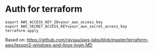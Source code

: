 # Auth for terraform
```shell
export AWS_ACCESS_KEY_ID=your_aws_access_key
export AWS_SECRET_ACCESS_KEY=your_aws_secret_access_key
terraform apply
```

Based on: https://github.com/ravsau/aws-labs/blob/master/terraform-aws/lesson2-windows-and-linux-login.MD
